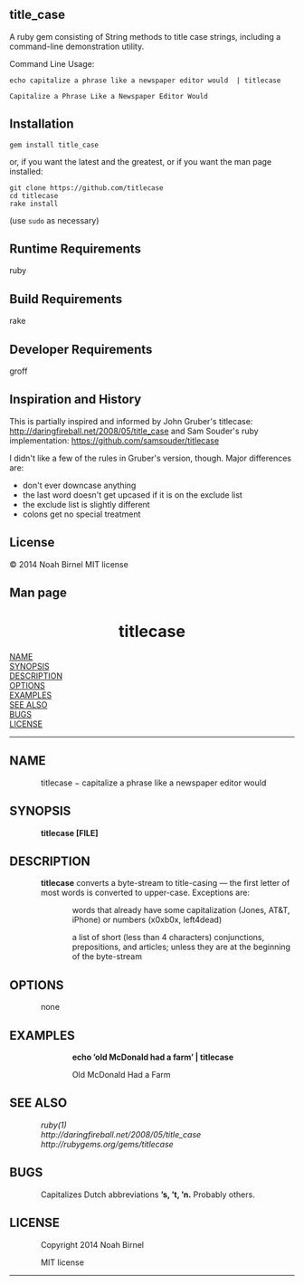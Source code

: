 title_case
---------

A ruby gem consisting of String methods to title case strings,
including a command-line demonstration utility.

Command Line Usage:

    echo capitalize a phrase like a newspaper editor would  | titlecase

    Capitalize a Phrase Like a Newspaper Editor Would

Installation
---------
`gem install title_case`

or, if you want the latest and the greatest, 
or if you want the man page installed:

    git clone https://github.com/titlecase
    cd titlecase
    rake install

(use `sudo` as necessary)

Runtime Requirements
---------
ruby 

Build Requirements
---------
rake

Developer Requirements
---------
groff

Inspiration and History
---------

This is partially inspired and informed by John Gruber's titlecase: 
<http://daringfireball.net/2008/05/title_case>
and Sam Souder's ruby implementation:
<https://github.com/samsouder/titlecase>

I didn't like a few of the rules in Gruber's version, though.
Major differences are:
  - don't ever downcase anything
  - the last word doesn't get upcased if it is on the exclude list
  - the exclude list is slightly different
  - colons get no special treatment


License
---------
© 2014 Noah Birnel
MIT license 


Man page
---------
<html>
<head>
<meta name="generator" content="groff -Thtml, see www.gnu.org">
<meta http-equiv="Content-Type" content="text/html; charset=US-ASCII">
<meta name="Content-Style" content="text/css">
<title>titlecase</title>

</head>
<body>

<h1 align="center">titlecase</h1>

<a href="#NAME">NAME</a><br>
<a href="#SYNOPSIS">SYNOPSIS</a><br>
<a href="#DESCRIPTION">DESCRIPTION</a><br>
<a href="#OPTIONS">OPTIONS</a><br>
<a href="#EXAMPLES">EXAMPLES</a><br>
<a href="#SEE ALSO">SEE ALSO</a><br>
<a href="#BUGS">BUGS</a><br>
<a href="#LICENSE">LICENSE</a><br>

<hr>


<h2>NAME
<a name="NAME"></a>
</h2>


<p style="margin-left:11%; margin-top: 1em">titlecase
&minus; capitalize a phrase like a newspaper editor
would</p>

<h2>SYNOPSIS
<a name="SYNOPSIS"></a>
</h2>


<p style="margin-left:11%; margin-top: 1em"><b>titlecase
[FILE]</b></p>

<h2>DESCRIPTION
<a name="DESCRIPTION"></a>
</h2>



<p style="margin-left:11%; margin-top: 1em"><b>titlecase</b>
converts a byte-stream to title-casing &mdash; the first
letter of most words is converted to upper-case. Exceptions
are:</p>

<p style="margin-left:22%; margin-top: 1em">words that
already have some capitalization (Jones, AT&amp;T, iPhone)
or numbers (x0xb0x, left4dead)</p>

<p style="margin-left:22%; margin-top: 1em">a list of short
(less than 4 characters) conjunctions, prepositions, and
articles; unless they are at the beginning of the
byte-stream</p>

<h2>OPTIONS
<a name="OPTIONS"></a>
</h2>


<p style="margin-left:11%; margin-top: 1em">none</p>

<h2>EXAMPLES
<a name="EXAMPLES"></a>
</h2>


<p style="margin-left:22%; margin-top: 1em"><b>echo
&rsquo;old McDonald had a farm&rsquo; | titlecase</b></p>

<p style="margin-left:22%; margin-top: 1em">Old McDonald
Had a Farm</p>

<h2>SEE ALSO
<a name="SEE ALSO"></a>
</h2>


<p style="margin-left:11%; margin-top: 1em"><i>ruby(1) <br>
http://daringfireball.net/2008/05/title_case <br>
http://rubygems.org/gems/titlecase</i></p>

<h2>BUGS
<a name="BUGS"></a>
</h2>


<p style="margin-left:11%; margin-top: 1em">Capitalizes
Dutch abbreviations <b>&rsquo;s, &rsquo;t, &rsquo;n.</b>
Probably others.</p>

<h2>LICENSE
<a name="LICENSE"></a>
</h2>


<p style="margin-left:11%; margin-top: 1em">Copyright 2014
Noah Birnel</p>

<p style="margin-left:11%; margin-top: 1em">MIT license</p>
<hr>
</body>
</html>
